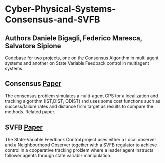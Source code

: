 # Cyber-Physical-Systems-Consensus-and-SVFB
## Authors Daniele Bigagli, Federico Maresca, Salvatore Sipione
Codebase for two projects, one on the Consensus Algorithm in multi agent systems and another on State Variable Feedback control in multiagent systems.
## Consensus [Paper](https://github.com/Federico-Maresca/Cyber-Physical-Systems-Consensus-and-SVFB/blob/main/Consensus/Consensus%20based%20Localization%20and%20Tracking%20in%20a%20multi-agent%20system.pdf)
The consensus problem simulates a multi-agent CPS for a localization and tracking algorithm (IST,DIST, ODIST) and uses some cost functions such as success/failure rates and distance from target as results to compare the methods. Related paper.

## SVFB [Paper](https://github.com/Federico-Maresca/Cyber-Physical-Systems-Consensus-and-SVFB/blob/main/SVFB/On%20SVFB%20with%20Local%20and%20Neighbourhood%20Observers.pdf)
The State-Variable Feedback Control project uses either a Local observer and a Neighbourhood Observer together with a SVFB regulator to achieve control in a cooperative tracking problem where a leader agent instructs follower agents through state variable manipulation.  
